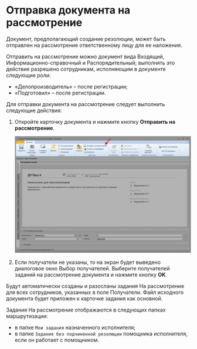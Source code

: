 # Отправка документа на рассмотрение

Документ, предполагающий создание резолюции, может быть отправлен на рассмотрение ответственному лицу для ее наложения.

Отправить на рассмотрение можно документ вида Входящий, Информационно-справочный и Распорядительный; выполнять это действие разрешено сотрудникам, исполняющим в документе следующие роли:

- «Делопроизводитель» – после регистрации;
- «Подготовил» – после регистрации.

Для отправки документа на рассмотрение следует выполнить следующие действия:

1. Откройте карточку документа и нажмите кнопку **Отправить на рассмотрение**.

   ![Кнопка отправки на рассмотрение в карточке распорядительного документа](img/SendToConsideration.png "Кнопка отправки на рассмотрение в карточке распорядительного документа")

2. Если получатели не указаны, то на экран будет выведено диалоговое окно Выбор получателей. Выберите получателей заданий на рассмотрение документа и нажмите кнопку **OK**.

Будут автоматически созданы и разосланы задания На рассмотрение для всех сотрудников, указанных в поле Получатели. Файл исходного документа будет приложен к карточке задания как основной.

Задания На рассмотрение отображаются в следующих папках маршрутизации:

- в папке `Мои задания` назначенного исполнителя;
- в папке `Задания без подчиненной резолюции` помощника исполнителя, если он работает с помощником.